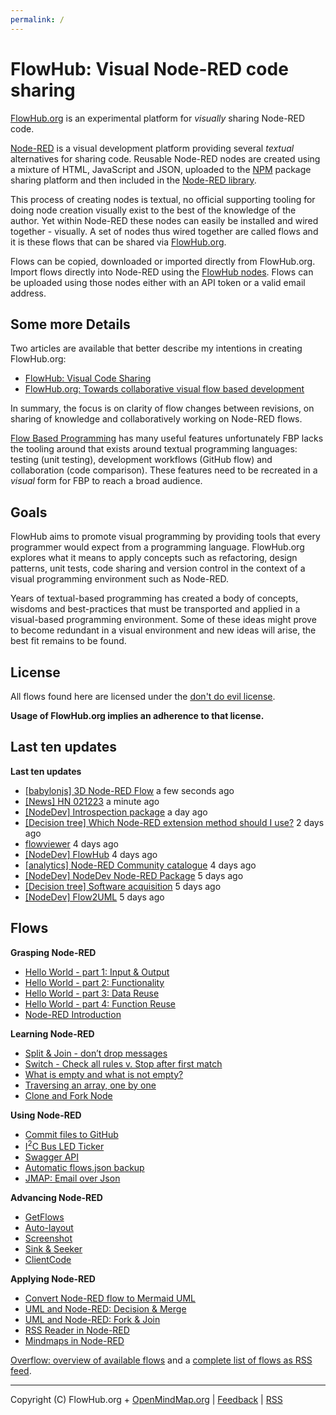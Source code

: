 ```yaml
---
permalink: /
---
```


# FlowHub: Visual Node-RED code sharing

[FlowHub.org](https://flowhub.org) is an experimental platform for *visually* sharing Node-RED code. 

[Node-RED](https://nodered.org) is a visual development platform providing several *textual* alternatives for sharing code. Reusable Node-RED nodes are created using a mixture of HTML, JavaScript and JSON, uploaded to the [NPM](https://npmjs.org) package sharing platform and then included in the [Node-RED library](https://flows.nodered.org/). 

This process of creating nodes is textual, no official supporting tooling for doing node creation visually exist to the best of the knowledge of the author. Yet within Node-RED these nodes can easily be installed and wired together - visually. A set of nodes thus wired together are called flows and it is these flows that can be shared via [FlowHub.org](https://FlowHub.org).

Flows can be copied, downloaded or imported directly from FlowHub.org. Import flows directly into Node-RED using the [FlowHub nodes](https://flows.nodered.org/node/@gregoriusrippenstein/node-red-contrib-flowhub). Flows can be uploaded using those nodes either with an API token or a valid email address.

## Some more Details

Two articles are available that better describe my intentions in creating FlowHub.org:

- [FlowHub: Visual Code Sharing](https://blog.openmindmap.org/blog/flowhub)
- [FlowHub.org: Towards collaborative visual flow based development](https://blog.openmindmap.org/blog/flowhub-collaborative-code-sharing)

In summary, the focus is on clarity of flow changes between revisions, on sharing of knowledge and collaboratively working on Node-RED flows.

[Flow Based Programming](https://jpaulm.github.io/fbp/index.html) has many useful features unfortunately FBP lacks the tooling around that exists around textual programming languages: testing (unit testing), development workflows (GitHub flow) and collaboration (code comparison). These features need to be recreated in a *visual* form for FBP to reach a broad audience.

## Goals

FlowHub aims to promote visual programming by providing tools that every programmer would expect from a programming language. FlowHub.org explores what it means to apply concepts such as refactoring, design patterns, unit tests, code sharing and version control in the context of a visual programming environment such as Node-RED. 

Years of textual-based programming has created a body of concepts, wisdoms and best-practices that must be transported and applied in a visual-based programming environment. Some of these ideas might prove to become redundant in a visual environment and new ideas will arise, the best fit remains to be found.

## License

All flows found here are licensed under the [don't do evil license](https://raw.githubusercontent.com/gorenje/flows.flowhub.org/main/LICENSE).

**Usage of FlowHub.org implies an adherence to that license.**


## Last ten updates

<p><strong>Last ten updates</strong></p>
<ul>
<li><a href="https://flowhub.org/f/5f0c36ed4bd03058" target="_blank" rel="noopener">[babylonjs] 3D Node-RED Flow</a> a few seconds ago</li>
<li><a href="https://flowhub.org/f/f4a4b607bfdd1399" target="_blank" rel="noopener">[News] HN 021223</a> a minute ago</li>
<li><a href="https://flowhub.org/f/d73d76db3df96ba2" target="_blank" rel="noopener">[NodeDev] Introspection package</a> a day ago</li>
<li><a href="https://flowhub.org/f/e51c499288aa059c" target="_blank" rel="noopener">[Decision tree] Which Node-RED extension method should I use?</a> 2 days ago</li>
<li><a href="https://flowhub.org/f/3b1289d7ccf9cb0f" target="_blank" rel="noopener">flowviewer</a> 4 days ago</li>
<li><a href="https://flowhub.org/f/4a831589774ecb04" target="_blank" rel="noopener">[NodeDev] FlowHub</a> 4 days ago</li>
<li><a href="https://flowhub.org/f/741c6acbed17d504" target="_blank" rel="noopener">[analytics] Node-RED Community catalogue</a> 4 days ago</li>
<li><a href="https://flowhub.org/f/b92be5062203ff69" target="_blank" rel="noopener">[NodeDev] NodeDev Node-RED Package</a> 5 days ago</li>
<li><a href="https://flowhub.org/f/7c29441a5cb63c9e" target="_blank" rel="noopener">[Decision tree] Software acquisition</a> 5 days ago</li>
<li><a href="https://flowhub.org/f/8e598f0f47194617" target="_blank" rel="noopener">[NodeDev] Flow2UML</a> 5 days ago</li>
</ul>


## Flows

<p><strong>Grasping Node-RED</strong></p>
<ul>
<li><a href="https://flowhub.org/f/7bac2d969ad2969f" target="_blank" rel="noopener">Hello World - part 1: Input &amp; Output</a></li>
<li><a href="https://flowhub.org/f/2817a602bd1ba715" target="_blank" rel="noopener">Hello World - part 2: Functionality</a></li>
<li><a href="https://flowhub.org/f/722b6181086e9abe" target="_blank" rel="noopener">Hello World - part 3: Data Reuse</a></li>
<li><a href="https://flowhub.org/f/67a6db53dc49ae4c" target="_blank" rel="noopener">Hello World - part 4: Function Reuse</a></li>
<li><a href="https://flowhub.org/f/7f8714fa6e835a2a" target="_blank" rel="noopener">Node-RED Introduction</a></li>
</ul>
<p><strong>Learning Node-RED</strong></p>
<ul>
<li><a href="https://flowhub.org/f/1cf772ae2066495e" target="_blank" rel="noopener">Split &amp; Join - don’t drop messages</a></li>
<li><a href="https://flowhub.org/f/ea246f68766c8630" target="_blank" rel="noopener">Switch - Check all rules v. Stop after first match</a></li>
<li><a href="https://flowhub.org/f/431fa52279b0d11b" target="_blank" rel="noopener">What is empty and what is not empty?</a></li>
<li><a href="https://flowhub.org/f/ee720fe66c056d22" target="_blank" rel="noopener">Traversing an array, one by one</a></li>
<li><a href="https://flowhub.org/f/36f1ec196998b047" target="_blank" rel="noopener">Clone and Fork Node</a></li>
</ul>
<p><strong>Using Node-RED</strong></p>
<ul>
<li><a href="https://flowhub.org/f/31ea3193ec1a2117" target="_blank" rel="noopener">Commit files to GitHub</a></li>
<li><a href="https://flowhub.org/f/be2109bba90b6c5a" target="_blank" rel="noopener">I<sup>2</sup>C Bus LED Ticker</a></li>
<li><a href="https://flowhub.org/f/49221ed0e76e27c3" target="_blank" rel="noopener">Swagger API</a></li>
<li><a href="https://flowhub.org/f/c9abaaed2623d0fb" target="_blank" rel="noopener">Automatic flows.json backup</a></li>
<li><a href="https://flowhub.org/f/90196166b57a77e5" target="_blank" rel="noopener">JMAP: Email over Json</a></li>
</ul>
<p><strong>Advancing Node-RED</strong></p>
<ul>
<li><a href="https://flowhub.org/f/0b1bfbf6e540be66" target="_blank" rel="noopener">GetFlows</a></li>
<li><a href="https://flowhub.org/f/291e3f0b7f652839" target="_blank" rel="noopener">Auto-layout</a></li>
<li><a href="https://flowhub.org/f/07b2d0f3b0445ab5" target="_blank" rel="noopener">Screenshot</a></li>
<li><a href="https://flowhub.org/f/139a816449acd89f" target="_blank" rel="noopener">Sink &amp; Seeker</a></li>
<li><a href="https://flowhub.org/f/e02ba6e534f7a0f4" target="_blank" rel="noopener">ClientCode</a></li>
</ul>
<p><strong>Applying Node-RED</strong></p>
<ul>
<li><a href="https://flowhub.org/f/6e54d62e53ab5b6d" target="_blank" rel="noopener">Convert Node-RED flow to Mermaid UML</a></li>
<li><a href="https://flowhub.org/f/118d664c87ce7320" target="_blank" rel="noopener">UML and Node-RED: Decision &amp; Merge</a></li>
<li><a href="https://flowhub.org/f/4059b930d1c0f643" target="_blank" rel="noopener">UML and Node-RED: Fork &amp; Join</a></li>
<li><a href="https://flowhub.org/f/95e41632f97921ad" target="_blank" rel="noopener">RSS Reader in Node-RED</a></li>
<li><a href="https://flowhub.org/f/e642c9a2598507ed" target="_blank" rel="noopener">Mindmaps in Node-RED</a></li>
</ul>


[Overflow: overview of available flows](https://flowhub.org/f/611c047e656989ae) and a [complete list of flows as RSS feed](https://flows.flowhub.org/feed.xml).


---
Copyright (C) FlowHub.org + [OpenMindMap.org](https://blog.openmindmap.org) | [Feedback](mailto:feedback.frontpage@flowhub.org) | [RSS](https://flows.flowhub.org/feed.xml)
